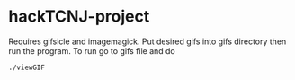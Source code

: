# hackTCNJ-project
 Requires gifsicle and imagemagick.
 Put desired gifs into gifs directory then run the program.
 To run go to gifs file and do
 ```
 ./viewGIF
 ```
